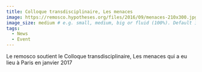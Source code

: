 ```yaml
---
title: Colloque transdisciplinaire, Les menaces
image: https://remosco.hypotheses.org/files/2016/09/menaces-210x300.jpg
image_size: medium # e.g. small, medium, big or fluid (100%). Default is fluid
tags:
  - News
  - Event
---
```

Le remosco soutient le Colloque transdisciplinaire, Les menaces qui a eu lieu à Paris en janvier 2017
